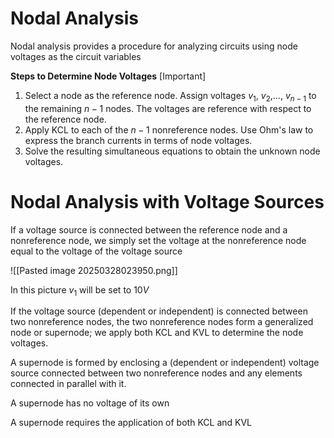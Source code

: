 
# Nodal Analysis

Nodal analysis provides a procedure for analyzing circuits using node voltages as the circuit variables

**Steps to Determine Node Voltages** \[Important]

1. Select a node as the reference node. Assign voltages $v_1$, $v_2$,..., $v_{n - 1}$ to the remaining $n - 1$ nodes. The voltages are reference with respect to the reference node.
2. Apply KCL to each of the $n - 1$ nonreference nodes. Use Ohm's law to express the branch currents in terms of node voltages.
3. Solve the resulting simultaneous equations to obtain the unknown node voltages.



# Nodal Analysis with Voltage Sources

If a voltage source is connected between the reference node and a nonreference node, we simply set the voltage at the nonreference node equal to the voltage of the voltage source

![[Pasted image 20250328023950.png]]

In this picture $v_1$ will be set to $10V$


If the voltage source (dependent or independent) is connected between two nonreference nodes, the two nonreference nodes form a generalized node or supernode; we apply both KCL and KVL to determine the node voltages.

A supernode is formed by enclosing a (dependent or independent) voltage source connected between two nonreference nodes and any elements connected in parallel with it.

A supernode has no voltage of its own

A supernode requires the application of both KCL and KVL

